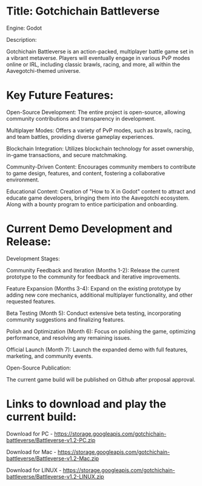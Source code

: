 # Title: Gotchichain Battleverse

Engine: Godot

Description: 

Gotchichain Battleverse is an action-packed, multiplayer battle game set in a vibrant metaverse. Players will eventually engage in various PvP modes online or IRL, including classic brawls, racing, and more, all within the Aavegotchi-themed universe.

# Key Future Features:

Open-Source Development: The entire project is open-source, allowing community contributions and transparency in development.

Multiplayer Modes: Offers a variety of PvP modes, such as brawls, racing, and team battles, providing diverse gameplay experiences.

Blockchain Integration: Utilizes blockchain technology for asset ownership, in-game transactions, and secure matchmaking.

Community-Driven Content: Encourages community members to contribute to game design, features, and content, fostering a collaborative environment.

Educational Content: Creation of "How to X in Godot" content to attract and educate game developers, bringing them into the Aavegotchi ecosystem. Along with a bounty program to entice participation and onboarding.

# Current Demo Development and Release:

Development Stages:

Community Feedback and Iteration (Months 1-2): Release the current prototype to the community for feedback and iterative improvements.

Feature Expansion (Months 3-4): Expand on the existing prototype by adding new core mechanics, additional multiplayer functionality, and other requested features.

Beta Testing (Month 5): Conduct extensive beta testing, incorporating community suggestions and finalizing features.

Polish and Optimization (Month 6): Focus on polishing the game, optimizing performance, and resolving any remaining issues.

Official Launch (Month 7): Launch the expanded demo with full features, marketing, and community events.

Open-Source Publication:

The current game build will be published on Github after proposal approval.

# Links to download and play the current build:

Download for PC - https://storage.googleapis.com/gotchichain-battleverse/Battleverse-v1.2-PC.zip

Download for Mac - https://storage.googleapis.com/gotchichain-battleverse/Battleverse-v1.2-Mac.zip

Download for LINUX - https://storage.googleapis.com/gotchichain-battleverse/Battleverse-v1.2-LINUX.zip
